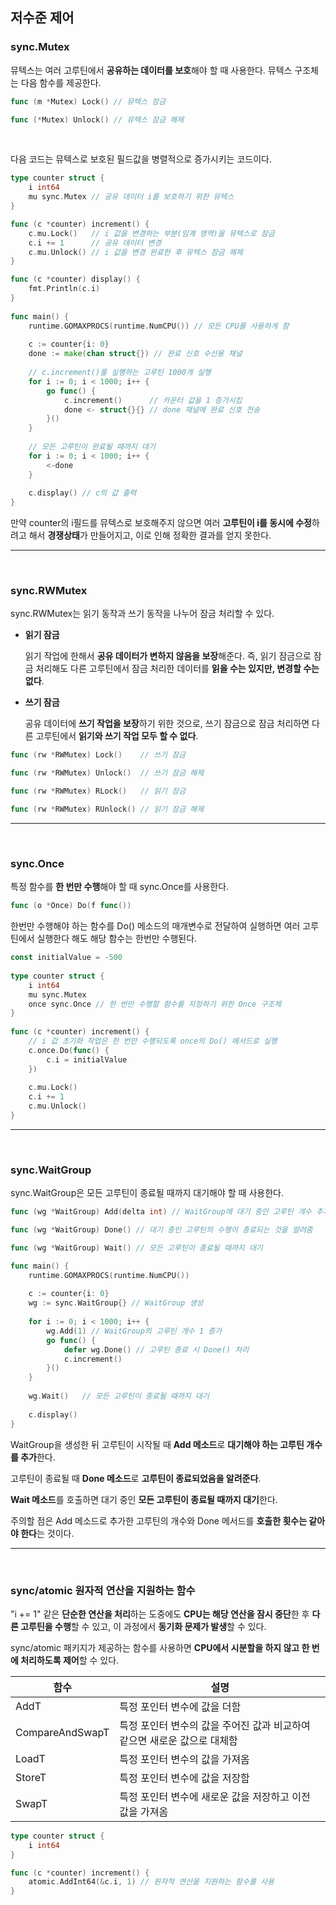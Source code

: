## 저수준 제어

### sync.Mutex

뮤텍스는 여러 고루틴에서 **공유하는 데이터를 보호**해야 할 때 사용한다. 뮤텍스 구조체는 다음 함수를 제공한다.

```go
func (m *Mutex) Lock() // 뮤텍스 잠금

func (*Mutex) Unlock() // 뮤텍스 잠금 해제
```

<br>

다음 코드는 뮤텍스로 보호된 필드값을 병렬적으로 증가시키는 코드이다.

```go
type counter struct {
    i int64
    mu sync.Mutex // 공유 데이터 i를 보호하기 위한 뮤텍스
}

func (c *counter) increment() {
    c.mu.Lock()   // i 값을 변경하는 부분(임계 영역)을 뮤텍스로 잠금
    c.i += 1      // 공유 데이터 변경
    c.mu.Unlock() // i 값을 변경 완료한 후 뮤텍스 잠금 해제
}

func (c *counter) display() {
    fmt.Println(c.i)
}
 
func main() {
    runtime.GOMAXPROCS(runtime.NumCPU()) // 모든 CPU를 사용하게 함
     
    c := counter{i: 0}
    done := make(chan struct{}) // 완료 신호 수신용 채널
     
    // c.increment()를 실행하는 고루틴 1000개 실행
    for i := 0; i < 1000; i++ {
        go func() {
            c.increment()      // 카운터 값을 1 증가시킴
            done <- struct{}{} // done 채널에 완료 신호 전송
        }()
    }
     
    // 모든 고루틴이 완료될 때까지 대기
    for i := 0; i < 1000; i++ {
        <-done
    }
     
    c.display() // c의 값 출력
}
```

만약 counter의 i필드를 뮤텍스로 보호해주지 않으면 여러 **고루틴이 i를 동시에 수정**하려고 해서 **경쟁상태**가 만들어지고, 이로 인해 정확한 결과를 얻지 못한다.

- - -
<br>

### sync.RWMutex

sync.RWMutex는 읽기 동작과 쓰기 동작을 나누어 잠금 처리할 수 있다.

+ **읽기 잠금**

    읽기 작업에 한해서 **공유 데이터가 변하지 않음을 보장**해준다. 즉, 읽기 잠금으로 잠금 처리해도 다른 고루틴에서 잠금 처리한 데이터를 **읽을 수는 있지만, 변경할 수는 없다**.
+ **쓰기 잠금**

    공유 데이터에 **쓰기 작업을 보장**하기 위한 것으로, 쓰기 잠금으로 잠금 처리하면 다른 고루틴에서 **읽기와 쓰기 작업 모두 할 수 없다**.

```go
func (rw *RWMutex) Lock()    // 쓰기 잠금

func (rw *RWMutex) Unlock()  // 쓰기 잠금 해제

func (rw *RWMutex) RLock()   // 읽기 잠금

func (rw *RWMutex) RUnlock() // 읽기 잠금 해제
```

- - -
<br>

### sync.Once

특정 함수를 **한 번만 수행**해야 할 때 sync.Once를 사용한다.

```go
func (o *Once) Do(f func())
```

한번만 수행해야 하는 함수를 Do() 메소드의 매개변수로 전달하여 실행하면 여러 고루틴에서 실행한다 해도 해당 함수는 한번만 수행된다.

```go
const initialValue = -500
 
type counter struct {
    i int64
    mu sync.Mutex
    once sync.Once // 한 번만 수행할 함수를 지정하기 위한 Once 구조체
}
 
func (c *counter) increment() {
    // i 값 초기화 작업은 한 번만 수행되도록 once의 Do() 메서드로 실행
    c.once.Do(func() {
        c.i = initialValue
    })
     
    c.mu.Lock()
    c.i += 1 
    c.mu.Unlock()
}
```

- - -
<br>

### sync.WaitGroup

sync.WaitGroup은 모든 고루틴이 종료될 때까지 대기해야 할 때 사용한다.

```go
func (wg *WaitGroup) Add(delta int) // WaitGroup에 대기 중인 고루틴 개수 추가

func (wg *WaitGroup) Done() // 대기 중인 고루틴의 수행이 종료되는 것을 알려줌

func (wg *WaitGroup) Wait() // 모든 고루틴이 종료될 때까지 대기
```

```go
func main() {
    runtime.GOMAXPROCS(runtime.NumCPU())
     
    c := counter{i: 0}
    wg := sync.WaitGroup{} // WaitGroup 생성
     
    for i := 0; i < 1000; i++ {
        wg.Add(1) // WaitGroup의 고루틴 개수 1 증가
        go func() {
            defer wg.Done() // 고루틴 종료 시 Done() 처리
            c.increment()
        }()
    }
     
    wg.Wait()   // 모든 고루틴이 종료될 때까지 대기
     
    c.display()
}
```

WaitGroup을 생성한 뒤 고루틴이 시작될 때 **Add 메소드**로 **대기해야 하는 고루틴 개수를 추가**한다. 

고루틴이 종료될 때 **Done 메소드**로 **고루틴이 종료되었음을 알려준다**. 

**Wait 메소드**를 호출하면 대기 중인 **모든 고루틴이 종료될 때까지 대기**한다.

주의할 점은 Add 메소드로 추가한 고루틴의 개수와 Done 메서드를 **호출한 횟수는 같아야 한다**는 것이다.

- - -
<br>

### sync/atomic 원자적 연산을 지원하는 함수

"i += 1" 같은 **단순한 연산을 처리**하는 도중에도 **CPU는 해당 연산을 잠시 중단**한 후 **다른 고루틴을 수행**할 수 있고, 이 과정에서 **동기화 문제가 발생**할 수 있다.

sync/atomic 패키지가 제공하는 함수를 사용하면 **CPU에서 시분할을 하지 않고 한 번에 처리하도록 제어**할 수 있다.

|함수|설명|
|------|---|
|AddT|특정 포인터 변수에 값을 더함|
|CompareAndSwapT|특정 포인터 변수의 값을 주어진 값과 비교하여 같으면 새로운 값으로 대체함|
|LoadT|특정 포인터 변수의 값을 가져옴|
|StoreT|특정 포인터 변수에 값을 저장함|
|SwapT|특정 포인터 변수에 새로운 값을 저장하고 이전 값을 가져옴|

```go
type counter struct {
    i int64
}

func (c *counter) increment() {
    atomic.AddInt64(&c.i, 1) // 원자적 연산을 지원하는 함수를 사용
}
```